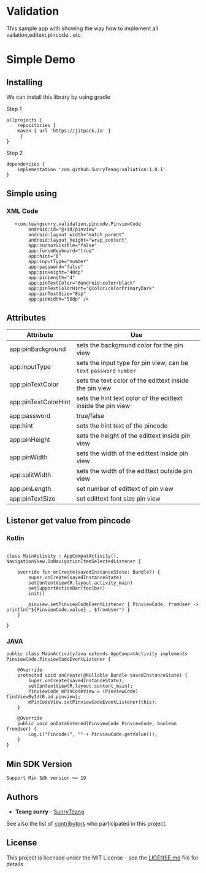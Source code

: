 # Validation
This sample app with showing the way how to implement all vailation,editext,pincode...etc

#  Simple Demo

## Installing

We can install this library by using gradle

Step 1

```
allprojects {
    repositories {
	maven { url 'https://jitpack.io' }
     }
}
```

Step 2

```
dependencies {
    implementation 'com.github.SunryTeang:valiation:1.0.1'
}
```

## Simple using
### XML Code

```
   <com.teangsunry.validation.pincode.PinviewCode
        android:id="@+id/pinview"
        android:layout_width="match_parent"
        android:layout_height="wrap_content"
        app:cursorVisible="false"
        app:forceKeyboard="true"
        app:hint="0"
        app:inputType="number"
        app:password="false"
        app:pinHeight="40dp"
        app:pinLength="4"
        app:pinTextColor="@android:color/black"
        app:pinTextColorHint="@color/colorPrimaryDark"
        app:pinTextSize="8sp"
        app:pinWidth="50dp" />

```
## Attributes
| Attribute | Use |
| ----------| --- |
| app:pinBackground | sets the background color for the pin view |
| app:inputType | sets the input type for pin view, can be `text` `password` `number` |
| app:pinTextColor | sets the text color of the edittext inside the pin view |
| app:pinTextColorHint | sets the hint text color of the edittext inside the pin view |
| app:password | true/false |
| app:hint | sets the hint text of the pincode |
| app:pinHeight | sets the height of the edittext inside pin view |
| app:pinWidth | sets the width of the edittext inside pin view |
| app:splitWidth | sets the width of the edittext outside pin view |
| app:pinLength | set number of edittext of pin view |
| app:pinTextSize | set edittext font size pin view |

## Listener get value from pincode
### Kotlin
```

class MainActivity : AppCompatActivity(), NavigationView.OnNavigationItemSelectedListener {

    override fun onCreate(savedInstanceState: Bundle?) {
        super.onCreate(savedInstanceState)
        setContentView(R.layout.activity_main)
        setSupportActionBar(toolbar)
        init()

        pinview.setPinviewCodeEventListener { PinviewCode, fromUser -> println("${PinviewCode.value} , $fromUser") }
    }
    
}

```
### JAVA
```
public class MainActivityJava extends AppCompatActivity implements PinviewCode.PinviewCodeEventListener {

    @Override
    protected void onCreate(@Nullable Bundle savedInstanceState) {
        super.onCreate(savedInstanceState);
        setContentView(R.layout.content_main);
        PinviewCode mPinCodeView = (PinviewCode) findViewById(R.id.pinview);
        mPinCodeView.setPinviewCodeEventListener(this);
    }

    @Override
    public void onDataEntered(PinviewCode PinviewCode, boolean fromUser) {
        Log.i("Pincode:", "" + PinviewCode.getValue());
    }
}

```

## Min SDK Version

```
Support Min Sdk version >= 19

```

## Authors

* **Teang sunry** - [SunryTeang](https://github.com/SunryTeang)

See also the list of [contributors](https://github.com/SunryTeang/valiation/graphs/contributors) who participated in this project.

## License

This project is licensed under the MIT License - see the [LICENSE.md](https://github.com/SunryTeang/valiation/blob/master/README.md) file for details

